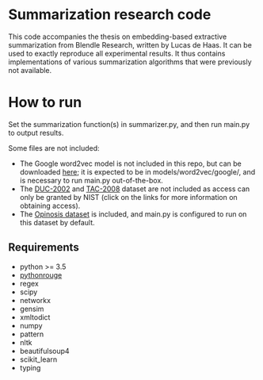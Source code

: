 # Summarization research code

This code accompanies the thesis on embedding-based extractive summarization from Blendle Research, written by Lucas de Haas.
It can be used to exactly reproduce all experimental results.
It thus contains implementations of various summarization algorithms that were previously not available.

# How to run

Set the summarization function(s) in summarizer.py, and then run main.py to output results.

Some files are not included:

* The Google word2vec model is not included in this repo, but can be downloaded [here](https://code.google.com/archive/p/word2vec/); it is expected to be in models/word2vec/google/, and is necessary to run main.py out-of-the-box.
* The [DUC-2002](http://www-nlpir.nist.gov/projects/duc/data.html) and [TAC-2008](https://tac.nist.gov/data/index.html) dataset are not included as access can only be granted by NIST (click on the links for more information on obtaining access).
* The [Opinosis dataset](http://kavita-ganesan.com/opinosis-opinion-dataset) is included, and main.py is configured to run on this dataset by default.

## Requirements

* python >= 3.5
* [pythonrouge](https://github.com/tagucci/pythonrouge)
* regex
* scipy
* networkx
* gensim
* xmltodict
* numpy
* pattern
* nltk
* beautifulsoup4
* scikit_learn
* typing
